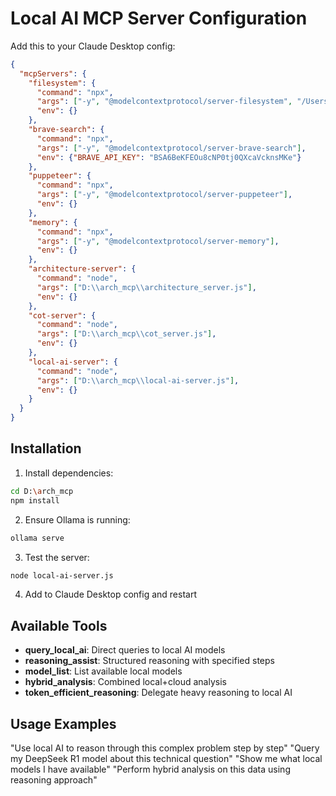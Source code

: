 # Local AI MCP Server Configuration

Add this to your Claude Desktop config:

```json
{
  "mcpServers": {
    "filesystem": {
      "command": "npx",
      "args": ["-y", "@modelcontextprotocol/server-filesystem", "/Users", "D:\\", "D:\\arch_mcp\\"],
      "env": {}
    },
    "brave-search": {
      "command": "npx",
      "args": ["-y", "@modelcontextprotocol/server-brave-search"],
      "env": {"BRAVE_API_KEY": "BSA6BeKFEOu8cNP0tj0QXcaVcknsMKe"}
    },
    "puppeteer": {
      "command": "npx",
      "args": ["-y", "@modelcontextprotocol/server-puppeteer"],
      "env": {}
    },
    "memory": {
      "command": "npx",
      "args": ["-y", "@modelcontextprotocol/server-memory"],
      "env": {}
    },
    "architecture-server": {
      "command": "node",
      "args": ["D:\\arch_mcp\\architecture_server.js"],
      "env": {}
    },
    "cot-server": {
      "command": "node",
      "args": ["D:\\arch_mcp\\cot_server.js"],
      "env": {}
    },
    "local-ai-server": {
      "command": "node",
      "args": ["D:\\arch_mcp\\local-ai-server.js"],
      "env": {}
    }
  }
}
```

## Installation

1. Install dependencies:
```bash
cd D:\arch_mcp
npm install
```

2. Ensure Ollama is running:
```bash
ollama serve
```

3. Test the server:
```bash
node local-ai-server.js
```

4. Add to Claude Desktop config and restart

## Available Tools

- **query_local_ai**: Direct queries to local AI models
- **reasoning_assist**: Structured reasoning with specified steps  
- **model_list**: List available local models
- **hybrid_analysis**: Combined local+cloud analysis
- **token_efficient_reasoning**: Delegate heavy reasoning to local AI

## Usage Examples

"Use local AI to reason through this complex problem step by step"
"Query my DeepSeek R1 model about this technical question"
"Show me what local models I have available"
"Perform hybrid analysis on this data using reasoning approach"
